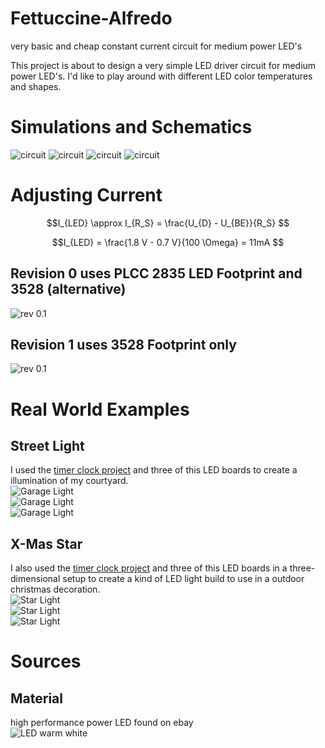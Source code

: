 # Fettuccine-Alfredo
very basic and cheap constant current circuit for medium power LED's

This project is about to design a very simple LED driver circuit for medium power LED's. I'd like to play around with different LED color temperatures and shapes. 

# Simulations and Schematics
![circuit](./Images/SpiceResults3.png)
![circuit](./Images/SpiceResults1.png)
![circuit](./Images/SpiceResults2.png)
![circuit](./Images/Schematic1.png)

# Adjusting Current
```math
I_{LED} \approx I_{R_S} = \frac{U_{D} - U_{BE}}{R_S}  
```

```math
I_{LED} = \frac{1.8 V - 0.7 V}{100 \Omega} = 11mA  
```

## Revision 0 uses PLCC 2835 LED Footprint and 3528 (alternative)
![rev 0.1](./Images/CC_LED_Driver_rev_01.png)

## Revision 1 uses 3528 Footprint only
![rev 0.1](./Images/CC_LED_Driver_rev_10.png)

# Real World Examples
## Street Light
I used the [timer clock project](https://github.com/LMWB/Cannelloni-al-Forno) and three of this LED boards to create a illumination of my courtyard.  
![Garage Light](Images/IMG_7542.jpg)  
![Garage Light](Images/IMG_7544.jpg)  
![Garage Light](Images/IMG_7546.jpg)  

## X-Mas Star
I also used the [timer clock project](https://github.com/LMWB/Cannelloni-al-Forno) and three of this LED boards in a three-dimensional setup to create a kind of LED light build to use in a outdoor christmas decoration.  
![Star Light](Images/star2.jpg)  
![Star Light](Images/star3.jpg)  
![Star Light](Images/star1.jpg)  

# Sources
## Material
high performance power LED found on ebay  
![LED warm white](Images/led-ebay.PNG)
